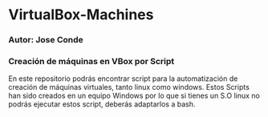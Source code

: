 # VirtualBox-Machines
### Autor: Jose Conde
### Creación de máquinas en VBox por Script

En este repositorio podrás encontrar script para la automatización de creación de máquinas virtuales, tanto linux como windows. Estos Scripts han sido creados en un equipo Windows
por lo que si tienes un S.O linux no podrás ejecutar estos script, deberás adaptarlos a bash.



